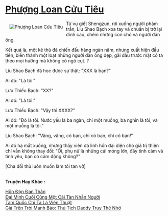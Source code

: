 <a href="https://truyentiki.com/phuong-loan-cuu-tieu.31841/" title="Phượng Loan Cửu Tiêu"><h1>Phượng Loan Cửu Tiêu</h1></a><div style="display:table"><img align="right" style="float: left; padding: 10px;" src="https://truyentiki.com/a/img/str/src/31841.jpg" alt="Phượng Loan Cửu Tiêu">Từ vụ giết Shengzun, rơi xuống người phàm trần, Liu Shao Bạch xoa tay và chuẩn bị trở lại đỉnh cao, chém những con chó và người đàn ông. <p></p> Kết quả là, một kẻ thù đã chiến đấu hàng ngàn năm, nhưng xuất hiện đầu tiên, biến thành một loạt những người đàn ông đẹp, gãi đầu trước mặt cô ta theo mọi hướng mà không có ngõ cụt. ? <p></p> Liu Shao Bạch đã học được sự thật: "XXX là bạn?" <p></p> Ai đó: "Là tôi." <p></p> Lưu Thiếu Bạch: "XX?" <p></p> Ai đó: "Là tôi." <p></p> Lưu Thiếu Bạch: "Vậy thì XXXX?" <p></p> Ai đó: "Đó là tôi. Nước yếu là ba ngàn, chỉ một muỗng, ba nghìn là tôi, và một muỗng là tôi." <p></p> Liu Shao Bạch: "Vâng, vâng, có bạn, chỉ có bạn, chỉ có bạn!" <p></p> Ai đó hạ mắt xuống, nhưng thấy viên đá linh hồn đại diện cho giá trị thiện chí vẫn không thay đổi: "Ôi, phụ nữ là những cái móng lớn, đầy tình cảm và tình yêu, bạn có cảm động không?" <p></p> [Cha đối thủ luôn muốn làm tôi tan vỡ]</div><p><br><b>Truyện Hay Khác :</b></p><a href="https://truyentiki.com/hon-don-dan-than.31840/" alt="Hỗn Độn Đan Thần">Hỗn Độn Đan Thần</a><br/><a href="https://github.com/nownovels/top500/tree/master/truyenhay/33889/" alt="Đại Minh Cuối Cùng Một Cái Tàn Nhẫn Người">Đại Minh Cuối Cùng Một Cái Tàn Nhẫn Người</a><br/><a href="https://github.com/nownovels/topcv/tree/master/truyenhay/31618/README.md" alt="Tam Quốc Chi Ta Là Viên Thuật">Tam Quốc Chi Ta Là Viên Thuật</a><br/><a href="https://github.com/nownovels/truyenhay/tree/master/truyenhay/30338/README.md" alt="Giá Trên Trời Manh Bảo: Thủ Tịch Daddy Truy Thê Nhớ">Giá Trên Trời Manh Bảo: Thủ Tịch Daddy Truy Thê Nhớ</a><br/>